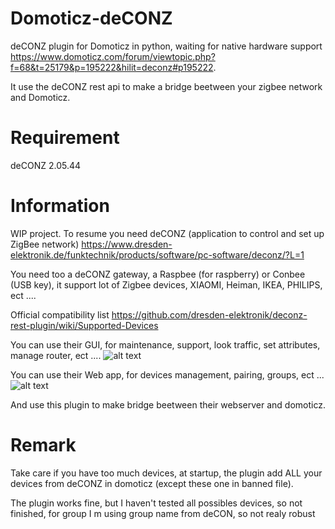 # Domoticz-deCONZ
deCONZ plugin for Domoticz in python, waiting for native hardware support https://www.domoticz.com/forum/viewtopic.php?f=68&t=25179&p=195222&hilit=deconz#p195222.

It use the deCONZ rest api to make a bridge beetween your zigbee network and Domoticz.



# Requirement
deCONZ 2.05.44

# Information
WIP project.
To resume you need deCONZ (application to control and set up ZigBee network) https://www.dresden-elektronik.de/funktechnik/products/software/pc-software/deconz/?L=1

You need too a deCONZ gateway, a Raspbee (for raspberry) or Conbee (USB key), it support lot of Zigbee devices, XIAOMI, Heiman, IKEA, PHILIPS, ect ....

Official compatibility list https://github.com/dresden-elektronik/deconz-rest-plugin/wiki/Supported-Devices


You can use their GUI, for maintenance, support, look traffic, set attributes, manage router, ect ....
![alt text](https://www.dresden-elektronik.de/typo3temp/pics/f0afa1a806.png)


You can use their Web app, for devices management, pairing, groups, ect ...
![alt text](https://user-images.githubusercontent.com/20152487/48567509-77dad480-e8fd-11e8-877d-2970ebb2c08c.png)


And use this plugin to make bridge beetween their webserver and domoticz.

# Remark
Take care if you have too much devices, at startup, the plugin add ALL your devices from deCONZ in domoticz (except these one in banned file).

The plugin works fine, but I haven't tested all possibles devices, so not finished, for group I m using group name from deCON, so not realy robust
